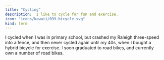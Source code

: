 ```yaml
---
title: "Cycling"
description:  I like to cycle for fun and exercise.
icon: "icons/kawaii/039-bicycle.svg"
kind: term
---
```

I cycled when I was in primary school, but crashed my Raleigh three-speed into a fence, and then never cycled again until my 40s, when I bought a hybrid bicycle for exercise. I soon graduated to road bikes, and currently own a number of road bikes.
